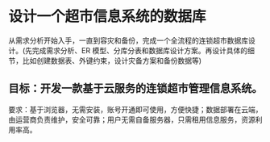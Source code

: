 # 

# 设计一个超市信息系统的数据库
从需求分析开始入手，一直到容灾和备份，完成一个全流程的连锁超市数据库设计。(先完成需求分析、ER 模型、分库分表和数据库设计方案。再设计具体的细节，比如创建数据表、外键约束，设计灾备方案和备份数据等)
## 目标：开发一款基于云服务的连锁超市管理信息系统。
要求：基于浏览器，无需安装，账号开通即可使用，方便快捷；数据部署在云端，由运营商负责维护，安全可靠；用户无需自备服务器，只需租用信息服务，资源利用率高。

